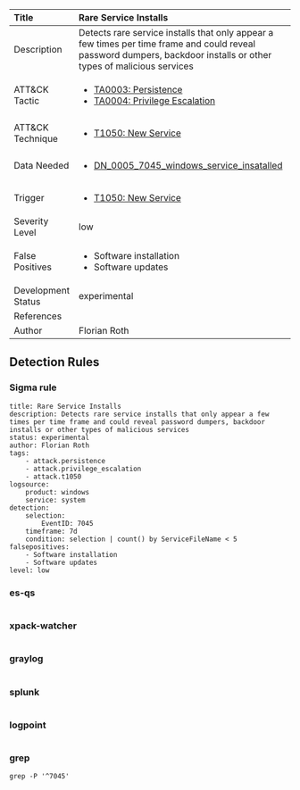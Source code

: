 | Title                | Rare Service Installs                                                                                                                                                 |
|:---------------------|:------------------------------------------------------------------------------------------------------------------------------------------------------------|
| Description          | Detects rare service installs that only appear a few times per time frame and could reveal password dumpers, backdoor installs or other types of malicious services                                                                                                                                           |
| ATT&amp;CK Tactic    | <ul><li>[TA0003: Persistence](https://attack.mitre.org/tactics/TA0003)</li><li>[TA0004: Privilege Escalation](https://attack.mitre.org/tactics/TA0004)</li></ul>  |
| ATT&amp;CK Technique | <ul><li>[T1050: New Service](https://attack.mitre.org/techniques/T1050)</li></ul>                             |
| Data Needed          | <ul><li>[DN_0005_7045_windows_service_insatalled](../Data_Needed/DN_0005_7045_windows_service_insatalled.md)</li></ul>                                                         |
| Trigger              | <ul><li>[T1050: New Service](../Triggers/T1050.md)</li></ul>  |
| Severity Level       | low                                                                                                                                                 |
| False Positives      | <ul><li>Software installation</li><li>Software updates</li></ul>                                                                  |
| Development Status   | experimental                                                                                                                                                |
| References           | <ul></ul>                                                          |
| Author               | Florian Roth                                                                                                                                                |


## Detection Rules

### Sigma rule

```
title: Rare Service Installs
description: Detects rare service installs that only appear a few times per time frame and could reveal password dumpers, backdoor installs or other types of malicious services 
status: experimental
author: Florian Roth
tags:
    - attack.persistence
    - attack.privilege_escalation
    - attack.t1050
logsource:
    product: windows
    service: system
detection:
    selection:
        EventID: 7045
    timeframe: 7d
    condition: selection | count() by ServiceFileName < 5 
falsepositives: 
    - Software installation
    - Software updates
level: low
```





### es-qs
    
```

```


### xpack-watcher
    
```

```


### graylog
    
```

```


### splunk
    
```

```


### logpoint
    
```

```


### grep
    
```
grep -P '^7045'
```



